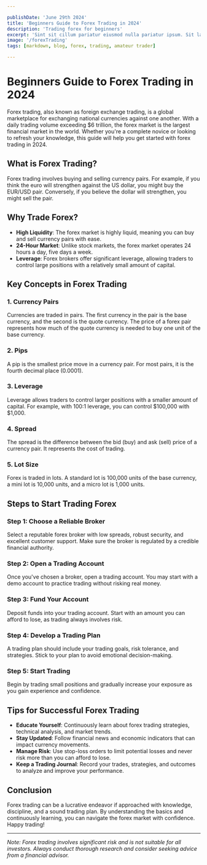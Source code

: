 ```yaml
---

publishDate: 'June 29th 2024'
title: 'Beginners Guide to Forex Trading in 2024'
description: 'Trading forex for beginners'
excerpt: 'Sint sit cillum pariatur eiusmod nulla pariatur ipsum. Sit laborum anim qui mollit tempor pariatur nisi minim dolor. Aliquip et adipisicing sit sit fugiat'
image: '/forexTrading'
tags: [markdown, blog, forex, trading, amateur trader]

---
```


# Beginners Guide to Forex Trading in 2024

Forex trading, also known as foreign exchange trading, is a global marketplace for exchanging national currencies against one another. With a daily trading volume exceeding $6 trillion, the forex market is the largest financial market in the world. Whether you're a complete novice or looking to refresh your knowledge, this guide will help you get started with forex trading in 2024.

## What is Forex Trading?

Forex trading involves buying and selling currency pairs. For example, if you think the euro will strengthen against the US dollar, you might buy the EUR/USD pair. Conversely, if you believe the dollar will strengthen, you might sell the pair.

## Why Trade Forex?

- **High Liquidity**: The forex market is highly liquid, meaning you can buy and sell currency pairs with ease.
- **24-Hour Market**: Unlike stock markets, the forex market operates 24 hours a day, five days a week.
- **Leverage**: Forex brokers offer significant leverage, allowing traders to control large positions with a relatively small amount of capital.

## Key Concepts in Forex Trading

### 1. Currency Pairs
Currencies are traded in pairs. The first currency in the pair is the base currency, and the second is the quote currency. The price of a forex pair represents how much of the quote currency is needed to buy one unit of the base currency.

### 2. Pips
A pip is the smallest price move in a currency pair. For most pairs, it is the fourth decimal place (0.0001).

### 3. Leverage
Leverage allows traders to control larger positions with a smaller amount of capital. For example, with 100:1 leverage, you can control $100,000 with $1,000.

### 4. Spread
The spread is the difference between the bid (buy) and ask (sell) price of a currency pair. It represents the cost of trading.

### 5. Lot Size
Forex is traded in lots. A standard lot is 100,000 units of the base currency, a mini lot is 10,000 units, and a micro lot is 1,000 units.

## Steps to Start Trading Forex

### Step 1: Choose a Reliable Broker
Select a reputable forex broker with low spreads, robust security, and excellent customer support. Make sure the broker is regulated by a credible financial authority.

### Step 2: Open a Trading Account
Once you've chosen a broker, open a trading account. You may start with a demo account to practice trading without risking real money.

### Step 3: Fund Your Account
Deposit funds into your trading account. Start with an amount you can afford to lose, as trading always involves risk.

### Step 4: Develop a Trading Plan
A trading plan should include your trading goals, risk tolerance, and strategies. Stick to your plan to avoid emotional decision-making.

### Step 5: Start Trading
Begin by trading small positions and gradually increase your exposure as you gain experience and confidence.

## Tips for Successful Forex Trading

- **Educate Yourself**: Continuously learn about forex trading strategies, technical analysis, and market trends.
- **Stay Updated**: Follow financial news and economic indicators that can impact currency movements.
- **Manage Risk**: Use stop-loss orders to limit potential losses and never risk more than you can afford to lose.
- **Keep a Trading Journal**: Record your trades, strategies, and outcomes to analyze and improve your performance.

## Conclusion

Forex trading can be a lucrative endeavor if approached with knowledge, discipline, and a sound trading plan. By understanding the basics and continuously learning, you can navigate the forex market with confidence. Happy trading!

---

*Note: Forex trading involves significant risk and is not suitable for all investors. Always conduct thorough research and consider seeking advice from a financial advisor.*